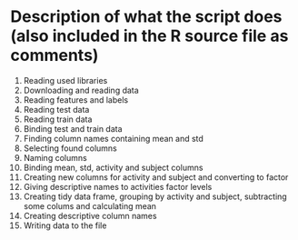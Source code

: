 # Description of what the script does (also included in the R source file as comments)
1. Reading used libraries
2. Downloading and reading data
3. Reading features and labels
4. Reading test data
5. Reading train data
6. Binding test and train data
7. Finding column names containing mean and std
8. Selecting found columns
9. Naming columns
10. Binding mean, std, activity and subject columns
11. Creating new columns for activity and subject and converting to factor
12. Giving descriptive names to activities factor levels
13. Creating tidy data frame, grouping by activity and subject, subtracting some colums and calculating mean
14. Creating descriptive column names
15. Writing data to the file
